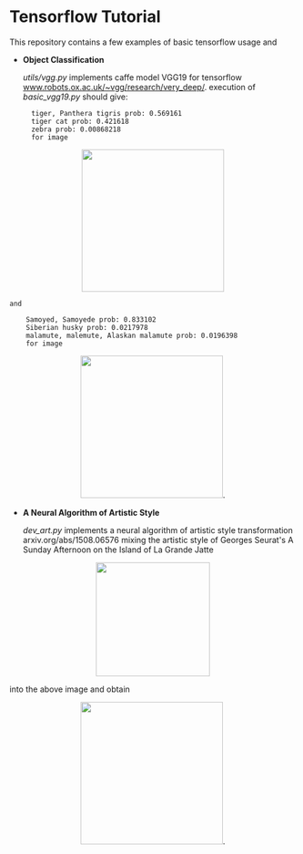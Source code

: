 # Tensorflow Tutorial

This repository contains a few examples of basic tensorflow usage and

- **Object Classification**

	*utils/vgg.py* implements caffe model VGG19 for tensorflow
	www.robots.ox.ac.uk/~vgg/research/very_deep/.
	execution of *basic_vgg19.py* should give:

		tiger, Panthera tigris prob: 0.569161
		tiger cat prob: 0.421618
		zebra prob: 0.00868218
		for image
<p align="center">
  <img src="https://github.com/sy0302/LearnTensorflow/blob/master/data/img/tiger.jpg" width="250">
</p>

	and

		Samoyed, Samoyede prob: 0.833102
		Siberian husky prob: 0.0217978
		malamute, malemute, Alaskan malamute prob: 0.0196398
		for image
<p align="center">
  <img src="https://github.com/sy0302/LearnTensorflow/blob/master/data/img/file.jpg" height="250"/>.
</p>

- **A Neural Algorithm of Artistic Style**

	*dev_art.py* implements a neural algorithm of artistic style transformation
	arxiv.org/abs/1508.06576
	mixing the artistic style of Georges Seurat's A Sunday Afternoon on the Island of La Grande Jatte
<p align="center">
  <img src="https://github.com/sy0302/LearnTensorflow/blob/master/data/img/art1.jpg" height="200"/>
</p>
	into the above image and obtain
<p align="center">
  <img src="https://github.com/sy0302/LearnTensorflow/blob/master/data/img/output.jpg" height="250"/>.
</p>

